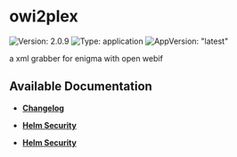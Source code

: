 # owi2plex

![Version: 2.0.9](https://img.shields.io/badge/Version-2.0.9-informational?style=flat-square) ![Type: application](https://img.shields.io/badge/Type-application-informational?style=flat-square) ![AppVersion: "latest"](https://img.shields.io/badge/AppVersion-"latest"-informational?style=flat-square)

a xml grabber for enigma with open webif

## Available Documentation

- [**Changelog**](CHANGELOG)

- [**Helm Security**](container-security)

- [**Helm Security**](helm-security)

